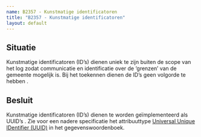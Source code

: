 ```yaml
---
name: B2357 - Kunstmatige identificatoren
title: "B2357 - Kunstmatige identificatoren"
layout: default
---
```


## Situatie
Kunstmatige identificatoren (ID’s) dienen uniek te zijn buiten de scope van het log zodat communicatie en identificatie over de ‘grenzen’ van de gemeente mogelijk is. Bij het toekennen dienen de ID’s geen volgorde te hebben .

## Besluit
Kunstmatige identificatoren (ID’s) dienen te worden geïmplementeerd als UUID’s . Zie voor een nadere specificatie het attribuuttype [Universal Unique IDentifier (UUID)](../../../gegevenswoordenboek/attribuuttypen/UUID.md) in het gegevenswoordenboek.
